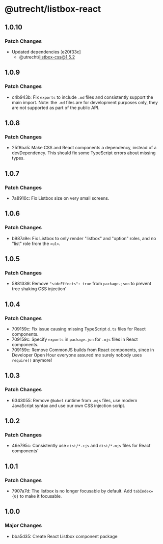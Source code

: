 # @utrecht/listbox-react

## 1.0.10

### Patch Changes

- Updated dependencies [e20f33c]
  - @utrecht/listbox-css@1.5.2

## 1.0.9

### Patch Changes

- c4b943b: Fix `exports` to include `.md` files and consistently support the main import.
  Note: the `.md` files are for development purposes only, they are not supported as part of the public API.

## 1.0.8

### Patch Changes

- 25f8ba5: Make CSS and React components a dependency, instead of a devDependency. This should fix some TypeScript errors about missing types.

## 1.0.7

### Patch Changes

- 7a8910c: Fix Listbox size on very small screens.

## 1.0.6

### Patch Changes

- b987a9e: Fix Listbox to only render "listbox" and "option" roles, and no "list" role from the `<ul>`.

## 1.0.5

### Patch Changes

- 5881339: Remove `"sideEffects": true` from `package.json` to prevent tree shaking CSS injection'

## 1.0.4

### Patch Changes

- 709159c: Fix issue causing missing TypeScript `d.ts` files for React components.
- 709159c: Specify `exports` in `package.jon` for `.mjs` files in React components.
- 709159c: Remove CommonJS builds from React components, since in Developer Open Hour everyone assured me surely nobody uses `require()` anymore!

## 1.0.3

### Patch Changes

- 6343055: Remove `@babel` runtime from `.mjs` files, use modern JavaScript syntax and use our own CSS injection script.

## 1.0.2

### Patch Changes

- 46e795c: Consistently use `dist/*.cjs` and `dist/*.mjs` files for React components'

## 1.0.1

### Patch Changes

- 7907a7d: The listbox is no longer focusable by default. Add `tabIndex={0}` to make it focusable.

## 1.0.0

### Major Changes

- bba5d35: Create React Listbox component package
